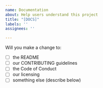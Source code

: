 ```yaml
---
name: Documentation
about: Help users understand this project
title: "[DOCS]"
labels: ''
assignees: ''

---
```


Will you make a change to:

- [ ] the README
- [ ] our CONTRIBUTING guidelines
- [ ] the Code of Conduct
- [ ] our licensing
- [ ] something else (describe below)

<!-- To check one of these, remove the SPACE character between the square brackets, and replace it with the letter 'x' -->
